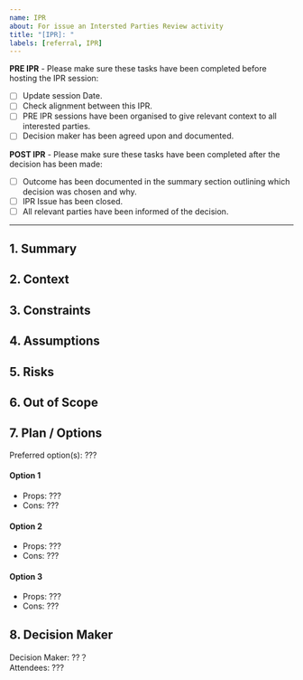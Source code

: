 ```yaml
---
name: IPR
about: For issue an Intersted Parties Review activity
title: "[IPR]: "
labels: [referral, IPR]
---
```


**PRE IPR** - Please make sure these tasks have been completed before hosting the IPR session:

- [ ] Update session Date.
- [ ] Check alignment between this IPR.
- [ ] PRE IPR sessions have been organised to give relevant context to all interested parties.
- [ ] Decision maker has been agreed upon and documented.

**POST IPR** - Please make sure these tasks have been completed after the decision has been made:

- [ ] Outcome has been documented in the summary section outlining which decision was chosen and why.
- [ ] IPR Issue has been closed.
- [ ] All relevant parties have been informed of the decision.

---

## 1. Summary
<!--
Provide a few paragraphs summarising the IPR including a summary of the context, problem, and constraints. This should allow someone familiar with the space to understand what the decision is about.
-->

## 2. Context
<!--
Describe why you are solving the problem and what the problem is.

This is usually where you talk about the particular project and value being added as well as describe any current systems that are relevant. Defining goals in measurable terms will greatly aid future review of the IPR outcome.

As you consult various interested parties include any insights gained. It might benefit those reading to note when the conversation occurred, who was present, and what was discussed. If any options are no starters, then briefly describe these (rather than cluttering the options section with non-genuine options).

Provide references to any related documents.
-->

## 3. Constraints

## 4. Assumptions

## 5. Risks

## 6. Out of Scope

## 7. Plan / Options

Preferred option(s): ???
<!-- Indicate the preferred option or options, if applicable. This is not to pre-suppose the outcome of the IPR. Rather, this should indicate to readers of this issue the preferred/anticipated/expected options. --> 

<!--
Outline a number of available options and provide an assessment of the relevant trade-offs.

This is traditionally provided as a list of pros and cons but can take any format that works.

Note that you might be conducting an IPR to endorse a particular plan or approach - i.e. validating one path forward rather than choosing between options. In this case you would outline research that has led to this point.  The constraints etc section would also support that choice.
-->

#### Option 1  
 - Props: ???  
 - Cons: ???  

#### Option 2
 - Props: ???  
 - Cons: ???  

#### Option 3
 - Props: ???  
 - Cons: ???  

## 8. Decision Maker

Decision Maker: ??？  
Attendees: ???

